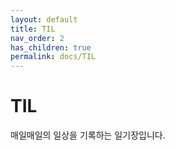 ```yaml
---
layout: default
title: TIL
nav_order: 2
has_children: true
permalink: docs/TIL
---
```

# TIL
매일매일의 일상을 기록하는 일기장입니다.